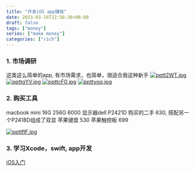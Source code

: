 ```yaml
---
title: "开发iOS app赚钱"
date: 2023-03-16T12:56:36+08:00
draft: false
tags: ["money"]
series: ["make money"]
categories: ["rich"]
---
```


### 1. 市场调研
这类这么简单的app, 有市场需求，也简单，很适合我这种新手
[![pptt2WT.jpg](https://s1.ax1x.com/2023/03/20/pptt2WT.jpg)](https://imgse.com/i/pptt2WT)
[![ppttgYV.jpg](https://s1.ax1x.com/2023/03/20/ppttgYV.jpg)](https://imgse.com/i/ppttgYV)
[![ppttcF0.jpg](https://s1.ax1x.com/2023/03/20/ppttcF0.jpg)](https://imgse.com/i/ppttcF0)
[![ppttyoq.jpg](https://s1.ax1x.com/2023/03/20/ppttyoq.jpg)](https://imgse.com/i/ppttyoq)

### 2. 购买工具
macbook mini 16G 256G 6000
显示器dell P2421D 购买的二手 630, 搭配另一个P2418D组成了双显
苹果键盘 530
苹果触控板 699


[![ppttflF.jpg](https://s1.ax1x.com/2023/03/20/ppttflF.jpg)](https://imgse.com/i/ppttflF)

### 3. 学习Xcode，swift, app开发

[iOS入门](https://calvin92.gitbooks.io/apple-ios-swift-start/content/Jump-Right-In.html)
